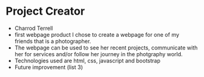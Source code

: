 # Project Creator

- Charrod Terrell
- first webpage product I chose to create a webpage for one of my friends that is a photographer.
- The webpage can be used to see her recent projects, communicate with her for services and/or follow her journey
  in the photgraphy world.
- Technologies used are html, css, javascript and bootstrap
- Future improvement (list 3)
